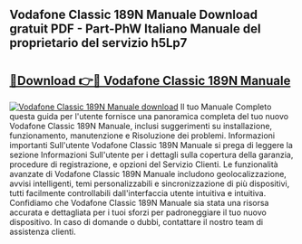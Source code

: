 ## Vodafone Classic 189N Manuale Download gratuit PDF - Part-PhW Italiano Manuale del proprietario del servizio h5Lp7

# <h2><a href="http://dfgylk.blite.top/?on=Vodafone+Classic+189N+Manuale">🔗Download 👉🔴 Vodafone Classic 189N Manuale</a></h2>

[![Vodafone Classic 189N Manuale download](https://i.imgur.com/lujVjoI.png)](http://dfgylk.blite.top/?on=Vodafone+Classic+189N+Manuale)
Il tuo Manuale Completo questa guida per l'utente fornisce una panoramica completa del tuo nuovo Vodafone Classic 189N Manuale, inclusi suggerimenti su installazione, funzionamento, manutenzione e Risoluzione dei problemi. Informazioni importanti Sull'utente Vodafone Classic 189N Manuale si prega di leggere la sezione Informazioni Sull'utente per i dettagli sulla copertura della garanzia, procedure di registrazione, e opzioni del Servizio Clienti. Le funzionalità avanzate di Vodafone Classic 189N Manuale includono geolocalizzazione, avvisi intelligenti, temi personalizzabili e sincronizzazione di più dispositivi, tutti facilmente controllabili dall'interfaccia utente intuitiva e intuitiva. Confidiamo che Vodafone Classic 189N Manuale sia stata una risorsa accurata e dettagliata per i tuoi sforzi per padroneggiare il tuo nuovo dispositivo. In caso di domande o dubbi, contattare il nostro team di assistenza clienti.
